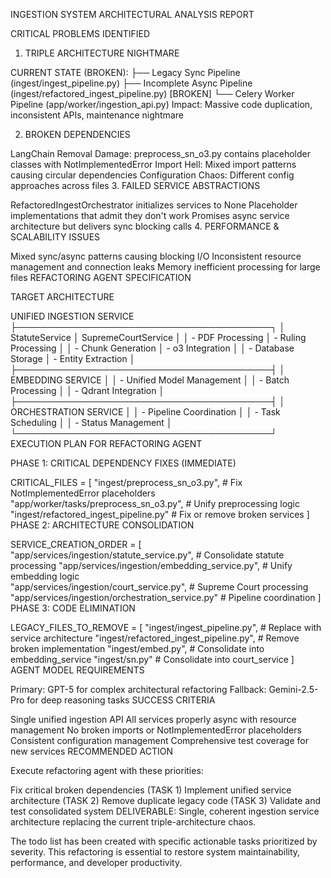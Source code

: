 INGESTION SYSTEM ARCHITECTURAL ANALYSIS REPORT

CRITICAL PROBLEMS IDENTIFIED

1. TRIPLE ARCHITECTURE NIGHTMARE

CURRENT STATE (BROKEN):
├── Legacy Sync Pipeline (ingest/ingest_pipeline.py)
├── Incomplete Async Pipeline (ingest/refactored_ingest_pipeline.py) [BROKEN]
└── Celery Worker Pipeline (app/worker/ingestion_api.py)
Impact: Massive code duplication, inconsistent APIs, maintenance nightmare

2. BROKEN DEPENDENCIES

LangChain Removal Damage: preprocess_sn_o3.py contains placeholder classes with NotImplementedError
Import Hell: Mixed import patterns causing circular dependencies
Configuration Chaos: Different config approaches across files
3. FAILED SERVICE ABSTRACTIONS

RefactoredIngestOrchestrator initializes services to None
Placeholder implementations that admit they don't work
Promises async service architecture but delivers sync blocking calls
4. PERFORMANCE & SCALABILITY ISSUES

Mixed sync/async patterns causing blocking I/O
Inconsistent resource management and connection leaks
Memory inefficient processing for large files
REFACTORING AGENT SPECIFICATION

TARGET ARCHITECTURE

UNIFIED INGESTION SERVICE
├─────────────────────────────────────────┐
│ StatuteService     │ SupremeCourtService │
│ - PDF Processing   │ - Ruling Processing │
│ - Chunk Generation │ - o3 Integration    │
│ - Database Storage │ - Entity Extraction │
├─────────────────────────────────────────┤
│         EMBEDDING SERVICE               │
│ - Unified Model Management              │
│ - Batch Processing                      │
│ - Qdrant Integration                    │
├─────────────────────────────────────────┤
│       ORCHESTRATION SERVICE            │
│ - Pipeline Coordination                 │
│ - Task Scheduling                       │
│ - Status Management                     │
└─────────────────────────────────────────┘
EXECUTION PLAN FOR REFACTORING AGENT

PHASE 1: CRITICAL DEPENDENCY FIXES (IMMEDIATE)

CRITICAL_FILES = [
    "ingest/preprocess_sn_o3.py",           # Fix NotImplementedError placeholders
    "app/worker/tasks/preprocess_sn_o3.py", # Unify preprocessing logic
    "ingest/refactored_ingest_pipeline.py"  # Fix or remove broken services
]
PHASE 2: ARCHITECTURE CONSOLIDATION

SERVICE_CREATION_ORDER = [
    "app/services/ingestion/statute_service.py",      # Consolidate statute processing
    "app/services/ingestion/embedding_service.py",    # Unify embedding logic  
    "app/services/ingestion/court_service.py",        # Supreme Court processing
    "app/services/ingestion/orchestration_service.py" # Pipeline coordination
]
PHASE 3: CODE ELIMINATION

LEGACY_FILES_TO_REMOVE = [
    "ingest/ingest_pipeline.py",            # Replace with service architecture
    "ingest/refactored_ingest_pipeline.py", # Remove broken implementation
    "ingest/embed.py",                      # Consolidate into embedding_service
    "ingest/sn.py"                          # Consolidate into court_service
]
AGENT MODEL REQUIREMENTS

Primary: GPT-5 for complex architectural refactoring
Fallback: Gemini-2.5-Pro for deep reasoning tasks
SUCCESS CRITERIA

 Single unified ingestion API
 All services properly async with resource management
 No broken imports or NotImplementedError placeholders
 Consistent configuration management
 Comprehensive test coverage for new services
RECOMMENDED ACTION

Execute refactoring agent with these priorities:

Fix critical broken dependencies (TASK 1)
Implement unified service architecture (TASK 2)
Remove duplicate legacy code (TASK 3)
Validate and test consolidated system
DELIVERABLE: Single, coherent ingestion service architecture replacing the current triple-architecture chaos.

The todo list has been created with specific actionable tasks prioritized by severity. This refactoring is essential to restore system maintainability, performance, and developer productivity.

